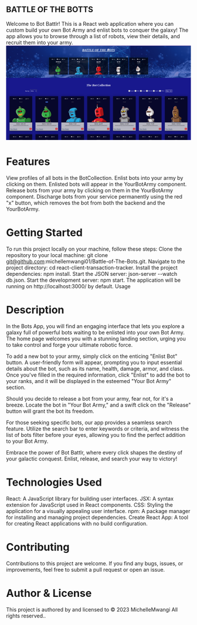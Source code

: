 ## BATTLE OF THE BOTTS

Welcome to Bot Battlr! This is a React web application where you can custom build your own Bot Army and enlist bots to conquer the galaxy! The app allows you to browse through a list of robots, view their details, and recruit them into your army.
![Alt text](src/Images/BattleoftheBots.png)

# Features

View profiles of all bots in the BotCollection.
Enlist bots into your army by clicking on them. Enlisted bots will appear in the YourBotArmy component.
Release bots from your army by clicking on them in the YourBotArmy component.
Discharge bots from your service permanently using the red "x" button, which removes the bot from both the backend and the YourBotArmy.

# Getting Started

To run this project locally on your machine, follow these steps:
Clone the repository to your local machine: git clone git@github.com:michellemwangi01/Battle-of-The-Bots.git.
Navigate to the project directory: cd react-client-transaction-tracker.
Install the project dependencies: npm install.
Start the JSON server: json-server --watch db.json.
Start the development server: npm start.
The application will be running on http://localhost:3000/ by default.
Usage

# Description

In the Bots App, you will find an engaging interface that lets you explore a galaxy full of powerful bots waiting to be enlisted into your own Bot Army. The home page welcomes you with a stunning landing section, urging you to take control and forge your ultimate robotic force.

To add a new bot to your army, simply click on the enticing "Enlist Bot" button. A user-friendly form will appear, prompting you to input essential details about the bot, such as its name, health, damage, armor, and class. Once you've filled in the required information, click "Enlist" to add the bot to your ranks, and it will be displayed in the esteemed "Your Bot Army" section.

Should you decide to release a bot from your army, fear not, for it's a breeze. Locate the bot in "Your Bot Army," and a swift click on the "Release" button will grant the bot its freedom.

For those seeking specific bots, our app provides a seamless search feature. Utilize the search bar to enter keywords or criteria, and witness the list of bots filter before your eyes, allowing you to find the perfect addition to your Bot Army.

Embrace the power of Bot Battlr, where every click shapes the destiny of your galactic conquest. Enlist, release, and search your way to victory!

# Technologies Used

React: A JavaScript library for building user interfaces.
JSX: A syntax extension for JavaScript used in React components.
CSS: Styling the application for a visually appealing user interface. npm: A package manager for installing and managing project dependencies. Create React App: A tool for creating React applications with no build configuration.

# Contributing

Contributions to this project are welcome. If you find any bugs, issues, or improvements, feel free to submit a pull request or open an issue.

# Author & License

This project is authored by and licensed to &copy; 2023 MichelleMwangi All rights reserved..
